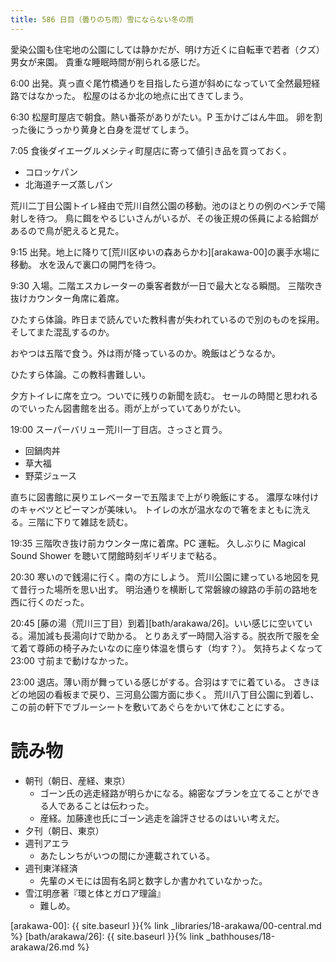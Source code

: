 ```yaml
---
title: 586 日目（曇りのち雨）雪にならない冬の雨
---
```


愛染公園も住宅地の公園にしては静かだが、明け方近くに自転車で若者（クズ）男女が来園。
貴重な睡眠時間が削られる感じだ。

6:00 出発。真っ直ぐ尾竹橋通りを目指したら道が斜めになっていて全然最短経路ではなかった。
松屋のはるか北の地点に出てきてしまう。

6:30 松屋町屋店で朝食。熱い番茶がありがたい。P 玉かけごはん牛皿。
卵を割った後にうっかり黄身と白身を混ぜてしまう。

7:05 食後ダイエーグルメシティ町屋店に寄って値引き品を買っておく。
* コロッケパン
* 北海道チーズ蒸しパン

荒川二丁目公園トイレ経由で荒川自然公園の移動。池のほとりの例のベンチで陽射しを待つ。
鳥に餌をやるじいさんがいるが、その後正規の係員による給餌があるので鳥が肥えると見た。

9:15 出発。地上に降りて[荒川区ゆいの森あらかわ][arakawa-00]の裏手水場に移動。
水を汲んで裏口の開門を待つ。

9:30 入場。二階エスカレーターの乗客者数が一日で最大となる瞬間。
三階吹き抜けカウンター角席に着席。

ひたすら体論。昨日まで読んでいた教科書が失われているので別のものを採用。
そしてまた混乱するのか。

おやつは五階で食う。外は雨が降っているのか。晩飯はどうなるか。

ひたすら体論。この教科書難しい。

夕方トイレに席を立つ。ついでに残りの新聞を読む。
セールの時間と思われるのでいったん図書館を出る。雨が上がっていてありがたい。

19:00 スーパーバリュー荒川一丁目店。さっさと買う。
* 回鍋肉丼
* 草大福
* 野菜ジュース

直ちに図書館に戻りエレベーターで五階まで上がり晩飯にする。
濃厚な味付けのキャベツとピーマンが美味い。
トイレの水が温水なので箸をまともに洗える。三階に下りて雑誌を読む。

19:35 三階吹き抜け前カウンター席に着席。PC 運転。
久しぶりに Magical Sound Shower を聴いて閉館時刻ギリギリまで粘る。

20:30 寒いので銭湯に行く。南の方にしよう。
荒川公園に建っている地図を見て昔行った場所を思い出す。
明治通りを横断して常磐線の線路の手前の路地を西に行くのだった。

20:45 [藤の湯（荒川三丁目）到着][bath/arakawa/26]。いい感じに空いている。湯加減も長湯向けで助かる。
とりあえず一時間入浴する。脱衣所で服を全て着て尊師の椅子みたいなのに座り体温を慣らす（均す？）。
気持ちよくなって 23:00 寸前まで動けなかった。

23:00 退店。薄い雨が舞っている感じがする。合羽はすでに着ている。
さきほどの地図の看板まで戻り、三河島公園方面に歩く。
荒川八丁目公園に到着し、この前の軒下でブルーシートを敷いてあぐらをかいて休むことにする。

# 読み物

* 朝刊（朝日、産経、東京）
  * ゴーン氏の逃走経路が明らかになる。綿密なプランを立てることができる人であることは伝わった。
  * 産経。加藤達也氏にゴーン逃走を論評させるのはいい考えだ。
* 夕刊（朝日、東京）
* 週刊アエラ
  * あたしンちがいつの間にか連載されている。
* 週刊東洋経済
  * 先輩のメモには固有名詞と数字しか書かれていなかった。
* 雪江明彦著『環と体とガロア理論』
  * 難しめ。

[arakawa-00]: {{ site.baseurl }}{% link _libraries/18-arakawa/00-central.md %}
[bath/arakawa/26]: {{ site.baseurl }}{% link _bathhouses/18-arakawa/26.md %}

